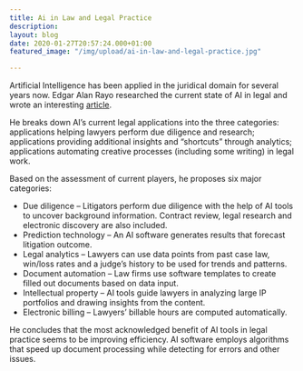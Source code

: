 ```yaml
---
title: Ai in Law and Legal Practice
description: 
layout: blog
date: 2020-01-27T20:57:24.000+01:00
featured_image: "/img/upload/ai-in-law-and-legal-practice.jpg"

---
```

Artificial Intelligence has been applied in the juridical domain for several years now. Edgar Alan Rayo researched the current state of AI in legal and wrote an interesting [article](https://emerj.com/ai-sector-overviews/ai-in-law-legal-practice-current-applications/).

He breaks down AI’s current legal applications into the three categories: applications helping lawyers perform due diligence and research; applications providing additional insights and “shortcuts” through analytics; applications automating creative processes (including some writing) in legal work.

Based on the assessment of current players, he proposes six major categories:

* Due diligence – Litigators perform due diligence with the help of AI tools to uncover background information. Contract review, legal research and electronic discovery are also included.
* Prediction technology – An AI software generates results that forecast litigation outcome.
* Legal analytics – Lawyers can use data points from past case law, win/loss rates and a judge’s history to be used for trends and patterns.
* Document automation – Law firms use software templates to create filled out documents based on data input.
* Intellectual property – AI tools guide lawyers in analyzing large IP portfolios and drawing insights from the content.
* Electronic billing – Lawyers’ billable hours are computed automatically.

He concludes that the most acknowledged benefit of AI tools in legal practice seems to be improving efficiency. AI software employs algorithms that speed up document processing while detecting for errors and other issues.